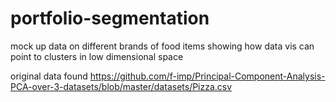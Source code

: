 # portfolio-segmentation
mock up data on different brands of food items showing how data vis can point to clusters in low dimensional space

original data found https://github.com/f-imp/Principal-Component-Analysis-PCA-over-3-datasets/blob/master/datasets/Pizza.csv
